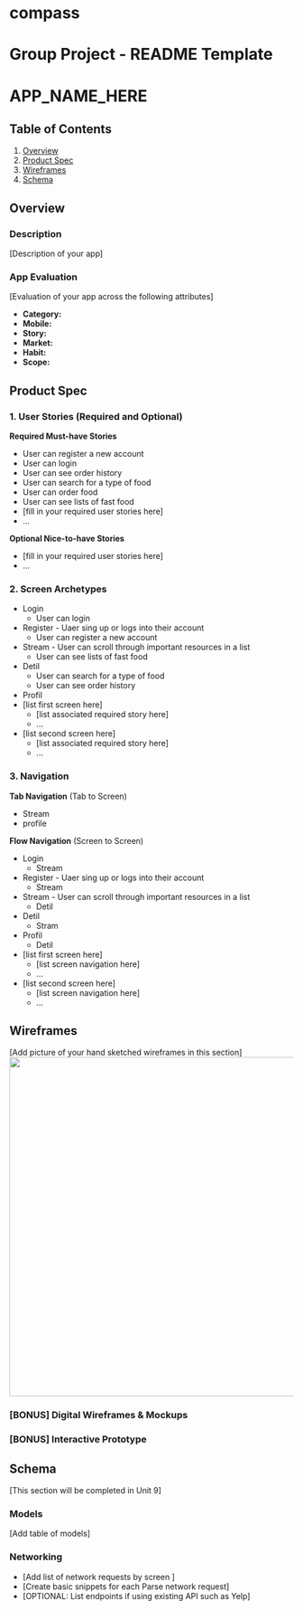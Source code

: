 # compass
Group Project - README Template
===

# APP_NAME_HERE

## Table of Contents
1. [Overview](#Overview)
1. [Product Spec](#Product-Spec)
1. [Wireframes](#Wireframes)
2. [Schema](#Schema)

## Overview
### Description
[Description of your app]

### App Evaluation
[Evaluation of your app across the following attributes]
- **Category:**
- **Mobile:**
- **Story:**
- **Market:**
- **Habit:**
- **Scope:**

## Product Spec

### 1. User Stories (Required and Optional)

**Required Must-have Stories**
* User can register a new account
* User can login 
* User can see order history
* User can search for a type of food 
* User can order food 
* User can see lists of fast food
* [fill in your required user stories here]
* ...

**Optional Nice-to-have Stories**

* [fill in your required user stories here]
* ...

### 2. Screen Archetypes
* Login
    * User can login 
* Register - Uaer sing up or logs into their account 
  * User can register a new account
* Stream - User can scroll through important resources in a list
    * User can see lists of fast food
* Detil
    *  User can search for a type of food
    *  User can see order history
* Profil
* [list first screen here]
   * [list associated required story here]
   * ...
* [list second screen here]
   * [list associated required story here]
   * ...

### 3. Navigation
**Tab Navigation** (Tab to Screen)

* Stream
* profile

**Flow Navigation** (Screen to Screen)
* Login
    * Stream
* Register - Uaer sing up or logs into their account 
    * Stream 
* Stream - User can scroll through important resources in a list
    * Detil 
* Detil
    * Stram 
* Profil
    * Detil 
* [list first screen here]
   * [list screen navigation here]
   * ...
* [list second screen here]
   * [list screen navigation here]
   * ...

## Wireframes
[Add picture of your hand sketched wireframes in this section]
<img src="YOUR_WIREFRAME_IMAGE_URL" width=600>

### [BONUS] Digital Wireframes & Mockups

### [BONUS] Interactive Prototype

## Schema 
[This section will be completed in Unit 9]
### Models
[Add table of models]
### Networking
- [Add list of network requests by screen ]
- [Create basic snippets for each Parse network request]
- [OPTIONAL: List endpoints if using existing API such as Yelp]
